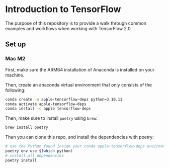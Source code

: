 # Introduction to TensorFlow

The purpose of this repository is to provide a walk through common examples and workflows when working with TensorFlow 2.0

## Set up

### Mac M2

First, make sure the ARM64 installation of Anaconda is installed on your machine. 

Then, create an anaconda virtual environment that only consists of the following:

```bash
conda create -n apple-tensorflow-deps python=3.10.11
conda activate apple-tensorflow-deps
conda install -c apple tensorflow-deps
```

Then, make sure to install `poetry` using `brew`:

```bash
brew install poetry
```

Then you can clone this repo, and install the dependencies with poetry:

```bash
# use the Python found inside your conda apple-tensorflow-deps environment
poetry env use $(which python)
# install all dependencies
poetry install
```


